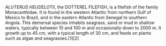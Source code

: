 _ALUTERUS HEUDELOTII_, the DOTTEREL FILEFISH, is a filefish of the family Monacanthidae. It is found in the western Atlantic from northern Gulf of Mexico to Brazil, and in the eastern Atlantic from Senegal to southern Angola. This demersal species inhabits seagrass, sand or mud in shallow waters, typically between 10 and 100 m and occasionally down to 2000 m. It growth up to 45 cm, with a typical length of 30 cm, and feeds on plants such as algae and seagrasses.[1][2]
